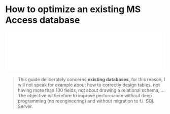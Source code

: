 # How to optimize an existing MS Access database

![Banner](./banner.svg)

>This guide deliberately concerns **existing databases**, for this reason, I will not speak for example about how to correctly design tables, not having more than 100 fields, not about drawing a relational schema, ... The objective is therefore to improve performance without deep programming (no reengineering) and without migration to f.i. SQL Server.

<!-- concat-md::toc -->

